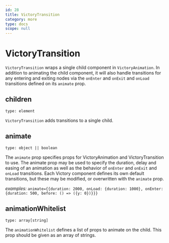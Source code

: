 ```yaml
---
id: 28
title: VictoryTransition
category: more
type: docs
scope: null
---
```


# VictoryTransition

`VictoryTransition` wraps a single child component in `VictoryAnimation`. In addition to animating the child component, it will also handle transitions for any entering and exiting nodes via the `onEnter` and `onExit` and `onLoad` transitions defined on its `animate` prop.

## children

`type: element`

`VictoryTransition` adds transitions to a single child.

## animate

`type: object || boolean`

The `animate` prop specifies props for VictoryAnimation and VictoryTransition to use. The animate prop may be used to specify the duration, delay and easing of an animation as well as the behavior of `onEnter` and `onExit` and `onLoad` transitions. Each Victory component defines its own default transitions, but these may be modified, or overwritten with the `animate` prop.

_examples:_ `animate={{duration: 2000, onLoad: {duration: 1000}, onEnter: {duration: 500, before: () => ({y: 0})}}}`

## animationWhitelist

`type: array[string]`

The `animationWhitelist` defines a list of props to animate on the child. This prop should be given as an array of strings.
